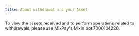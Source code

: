 ```yaml
---
title: About withdrawal and your Asset
---
```


To view the assets received and to perform operations related to withdrawals, please use MixPay's Mixin bot 7000104220.
